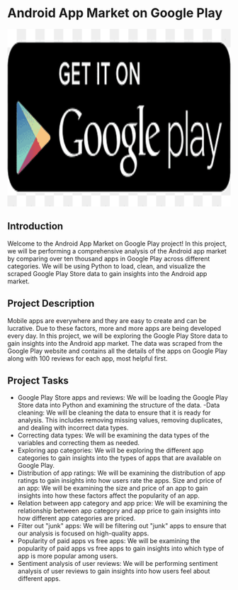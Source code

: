 # Android App Market on Google Play
<p align="center">
  <img src="https://github.com/nguneonard/Python_projects/blob/main/The%20Android%20App%20Market%20on%20Google%20Play/google%20play%20store.png"  title="hover text", width="1000" height="400">
</p>


## Introduction
Welcome to the Android App Market on Google Play project! In this project, we will be performing a comprehensive analysis of the Android app market by comparing over ten thousand apps in Google Play across different categories. We will be using Python to load, clean, and visualize the scraped Google Play Store data to gain insights into the Android app market.

## Project Description
Mobile apps are everywhere and they are easy to create and can be lucrative. Due to these factors, more and more apps are being developed every day. In this project, we will be exploring the Google Play Store data to gain insights into the Android app market. The data was scraped from the Google Play website and contains all the details of the apps on Google Play along with 100 reviews for each app, most helpful first.

## Project Tasks
- Google Play Store apps and reviews: We will be loading the Google Play Store data into Python and examining the structure of the data.
 -Data cleaning: We will be cleaning the data to ensure that it is ready for analysis. This includes removing missing values, removing duplicates, and dealing with incorrect data types.
- Correcting data types: We will be examining the data types of the variables and correcting them as needed.
- Exploring app categories: We will be exploring the different app categories to gain insights into the types of apps that are available on Google Play.
- Distribution of app ratings: We will be examining the distribution of app ratings to gain insights into how users rate the apps.
Size and price of an app: We will be examining the size and price of an app to gain insights into how these factors affect the popularity of an app.
- Relation between app category and app price: We will be examining the relationship between app category and app price to gain insights into how different app categories are priced.
- Filter out "junk" apps: We will be filtering out "junk" apps to ensure that our analysis is focused on high-quality apps.
- Popularity of paid apps vs free apps: We will be examining the popularity of paid apps vs free apps to gain insights into which type of app is more popular among users.
- Sentiment analysis of user reviews: We will be performing sentiment analysis of user reviews to gain insights into how users feel about different apps.
